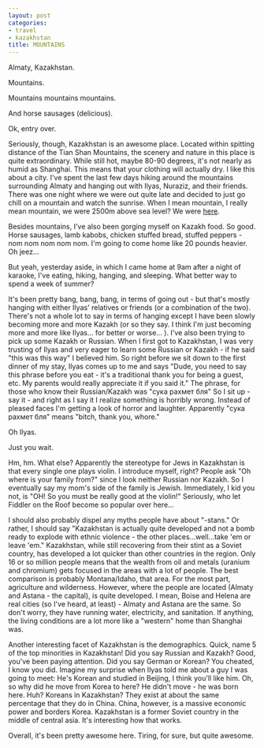 ```yaml
---
layout: post
categories:
- travel
- kazakhstan
title: MOUNTAINS
---
```

Almaty, Kazakhstan.

Mountains.

Mountains mountains mountains.

And horse sausages (delicious).

Ok, entry over.

Seriously, though, Kazakhstan is an awesome place. Located within spitting distance of the Tian Shan Mountains, the scenery and nature in this place is quite extraordinary. While still hot, maybe 80-90 degrees, it's not nearly as humid as Shanghai. This means that your clothing will actually dry. I like this about a city. I've spent the last few days hiking around the mountains surrounding Almaty and hanging out with Ilyas, Nuraziz, and their friends. There was one night where we were out quite late and decided to just go chill on a mountain and watch the sunrise. When I mean mountain, I really mean mountain, we were 2500m above sea level? We were [here](http://en.wikipedia.org/wiki/Chimbulak).

<!-- more -->

Besides mountains, I've also been gorging myself on Kazakh food. So good. Horse sausages, lamb kabobs, chicken stuffed bread, stuffed peppers - nom nom nom nom nom. I'm going to come home like 20 pounds heavier. Oh jeez...

But yeah, yesterday aside, in which I came home at 9am after a night of karaoke, I've eating, hiking, hanging, and sleeping. What better way to spend a week of summer?

It's been pretty bang, bang, bang, in terms of going out - but that's mostly hanging with either Ilyas' relatives or friends (or a combination of the two). There's not a whole lot to say in terms of hanging except I have been slowly becoming more and more Kazakh (or so they say. I think I'm just becoming more and more like Ilyas... for better or worse... ). I've also been trying to pick up some Kazakh or Russian. When I first got to Kazakhstan, I was very trusting of Ilyas and very eager to learn some Russian or Kazakh - if he said "this was this way" I believed him. So right before we sit down to the first dinner of my stay, Ilyas comes up to me and says "Dude, you need to say this phrase before you eat - it's a traditional thank you for being a guest, etc. My parents would really appreciate it if you said it." The phrase, for those who know their Russian/Kazakh was "сука рахмет бля" So I sit up - say it - and right as I say it I realize something is horribly wrong. Instead of pleased faces I'm getting a look of horror and laughter. Apparently "сука рахмет бля" means "bitch, thank you, whore."

Oh Ilyas.

Just you wait.

Hm, hm. What else? Apparently the stereotype for Jews in Kazakhstan is that every single one plays violin. I introduce myself, right? People ask "Oh where is your family from?" since I look neither Russian nor Kazakh. So I eventually say my mom's side of the family is Jewish. Immediately, I kid you not, is "OH! So you must be really good at the violin!" Seriously, who let Fiddler on the Roof become so popular over here...

I should also probably dispel any myths people have about "-stans." Or rather, I should say "Kazakhstan is actually quite developed and not a bomb ready to explode with ethnic violence - the other places...well...take 'em or leave 'em." Kazakhstan, while still recovering from their stint as a Soviet country, has developed a lot quicker than other countries in the region. Only 16 or so million people means that the wealth from oil and metals (uranium and chromium) gets focused in the areas with a lot of people. The best comparison is probably Montana/Idaho, that area. For the most part, agriculture and wilderness. However, where the people are located (Almaty and Astana - the capital), is quite developed. I mean, Boise and Helena are real cities (so I've heard, at least) - Almaty and Astana are the same. So don't worry, they have running water, electricity, and sanitation. If anything, the living conditions are a lot more like a "western" home than Shanghai was.

Another interesting facet of Kazakhstan is the demographics. Quick, name 5 of the top minorities in Kazakhstan! Did you say Russian and Kazakh? Good, you've been paying attention. Did you say German or Korean? You cheated, I know you did. Imagine my surprise when Ilyas told me about a guy I was going to meet: He's Korean and studied in Beijing, I think you'll like him. Oh, so why did he move from Korea to here? He didn't move - he was born here. Huh? Koreans in Kazakhstan? They exist at about the same percentage that they do in China. China, however, is a massive economic power and borders Korea. Kazakhstan is a former Soviet country in the middle of central asia. It's interesting how that works.

Overall, it's been pretty awesome here. Tiring, for sure, but quite awesome.